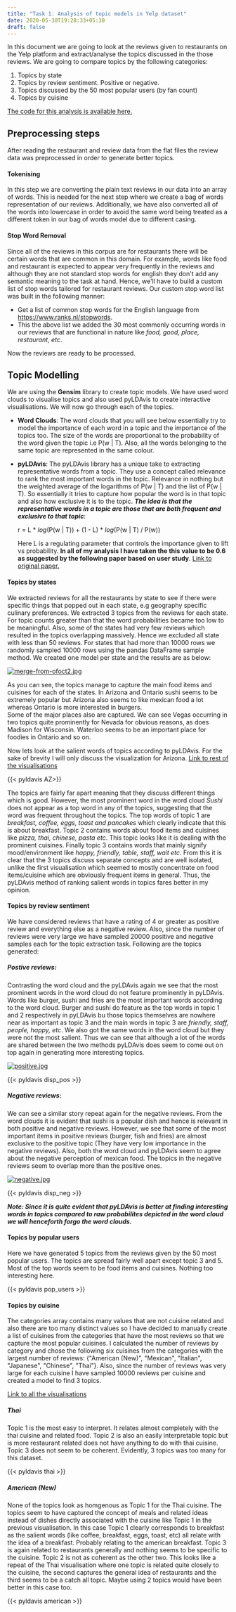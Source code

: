 ```yaml
---
title: "Task 1: Analysis of topic models in Yelp dataset"
date: 2020-05-30T19:28:33+05:30
draft: false
---
```


In this document we are going to look at the reviews given to restaurants on the Yelp platform and extract/analyse the topics discussed in the those reviews. We are going to compare topics by the following categories:
1. Topics by state
2. Topics by review sentiment. Positive or negative.
3. Topics discussed by the 50 most popular users (by fan count)
4. Topics by cuisine

[The code for this analysis is available here.](https://github.com/boboPD/capstone/blob/master/code/Task1/Task1.ipynb)

## Preprocessing steps

After reading the restaurant and review data from the flat files the review data was preprocessed in order to generate better topics.

#### Tokenising

In this step we are converting the plain text reviews in our data into an array of words. This is needed for the next step where we create a bag of words representation of our reviews. Additionally, we have also converted all of the words into lowercase in order to avoid the same word being treated as a different token in our bag of words model due to different casing.

#### Stop Word Removal

Since all of the reviews in this corpus are for restaurants there will be certain words that are common in this domain. For example, words like food and restaurant is expected to appear very frequently in the reviews and although they are not standard stop words for english they don't add any semantic meaning to the task at hand. Hence, we'll have to build a custom list of stop words tailored for restaurant reviews. Our custom stop word list was built in the following manner:

  * Get a list of common stop words for the English language from https://www.ranks.nl/stopwords.
  * This the above list we added the 30 most commonly occurring words in our reviews that are functional in nature like _food, good, place, restaurant, etc_.

Now the reviews are ready to be processed.

## Topic Modelling

We are using the __Gensim__ library to create topic models. We have used word clouds to visualise topics and also used pyLDAvis to create interactive visualisations. We will now go through each of the topics.

* __Word Clouds__: The word clouds that you will see below essentially try to model the importance of each word in a topic and the importance of the topics too. The size of the words are proportional to the probability of the word given the topic i.e P(w \| T). Also, all the words belonging to the same topic are represented in the same colour.

* __pyLDAvis__: The pyLDAvis library has a unique take to extracting representative words from a topic. They use a concept called relevance to rank the most important words in the topic. Relevance in nothing but the weighted average of the logarithms of P(w \| T) and the list of P(w \| T). So essentially it tries to capture how popular the word is in that topic and also how exclusive it is to the topic. ___The idea is that the representative words in a topic are those that are both frequent and exclusive to that topic___:

  r = L * _log_(P(w | T)) + (1 - L) * _log_(P(w | T) / P(w))

  Here L is a regulating parameter that controls the importance given to lift vs probability. __In all of my analysis I have taken the this value to be 0.6 as suggested by the following paper based on user study__. [Link to original paper.](http://nlp.stanford.edu/events/illvi2014/papersievert-illvi2014.pdf)

#### Topics by states

We extracted reviews for all the restaurants by state to see if there were specific things that popped out in each state, e.g geography specific culinary preferences. We extracted 3 topics from the reviews for each state. For topic counts greater than that the word probabilities became too low to be meaningful. Also, some of the states had very few reviews which resulted in the topics overlapping massively. Hence we excluded all state with less than 50 reviews. For states that had more than 10000 rows we randomly sampled 10000 rows using the pandas DataFrame sample method. We created one model per state and the results are as below:

[![merge-from-ofoct2.jpg](https://i.postimg.cc/J0jJbXVw/merge-from-ofoct2.jpg)](https://postimg.cc/2L8VYVST)

As you can see, the topics manage to capture the main food items and cuisines for each of the states. In Arizona and Ontario sushi seems to be extremely popular but Arizona also seems to like mexican food a lot whereas Ontario is more interested in burgers.   
Some of the major places also are captured. We can see Vegas occurring in two topics quite prominently for Nevada for obvious reasons, as does Madison for Wisconsin. Waterloo seems to be an important place for foodies in Ontario and so on.

Now lets look at the salient words of topics according to pyLDAvis. For the sake of brevity I will only discuss the visualization for Arizona. [Link to rest of the visualisations](https://bobopd.github.io/capstone/ldavis/)

{{< pyldavis AZ>}}

The topics are fairly far apart meaning that they discuss different things which is good. However, the most prominent word in the word cloud _Sushi_ does not appear as a top word in any of the topics, suggesting that the word was frequent throughout the topics. The top words of topic 1 are _breakfast, coffee, eggs, toast and pancakes_ which clearly indicate that this is about breakfast. Topic 2 contains words about food items and cuisines like _pizza, thai, chinese, pasta etc_. This topic looks like it is dealing with the prominent cuisines. Finally topic 3 contains words that mainly signify mood/environment like _happy, friendly, table, staff, wait etc_. From this it is clear that the 3 topics discuss separate concepts and are well isolated, unlike the first visualisation which seemed to mostly concentrate on food items/cuisine which are obviously frequent items in general. Thus, the pyLDAvis method of ranking salient words in topics fares better in my opinion.

#### Topics by review sentiment

We have considered reviews that have a rating of 4 or greater as positive review and everything else as a negative review. Also, since the number of reviews were very large we have sampled 20000 positive and negative samples each for the topic extraction task. Following are the topics generated:

##### Postive reviews:

Contrasting the word cloud and the pyLDAvis again we see that the most prominent words in the word cloud do not feature prominently in pyLDAvis. Words like burger, sushi and fries are the most important words according to the word cloud. Burger and sushi do feature as the top words in topic 1 and 2 respectively in pyLDAvis bu those topics themselves are nowhere near as important as topic 3 and the main words in topic 3 are _friendly, staff, people, happy, etc_. We also got the same words in the word cloud but they were not the most salient. Thus we can see that although a lot of the words are shared between the two methods pyLDAvis does seem to come out on top again in generating more interesting topics.

[![positive.jpg](https://i.postimg.cc/fLbmgjyY/positive.jpg)](https://postimg.cc/yJwDDRFN)

{{< pyldavis disp_pos >}}

##### Negative reviews:

We can see a similar story repeat again for the negative reviews. From the word clouds it is evident that sushi is a popular dish and hence is relevant in both positive and negative reviews. However, we see that some of the most important items in positive reviews (burger, fish and fries) are almost exclusive to the positive topic (They have very low importance in the negative reviews). Also, both the word cloud and pyLDAvis seem to agree about the negative perception of mexican food. The topics in the negative reviews seem to overlap more than the positive ones.

[![negative.jpg](https://i.postimg.cc/QMmcbn8X/negative.jpg)](https://postimg.cc/1gggRBVT)

{{< pyldavis disp_neg >}}

___Note: Since it is quite evident that pyLDAvis is better at finding interesting words in topics compared to raw probabilites depicted in the word cloud we will henceforth forgo the word clouds.___ 

#### Topics by popular users

Here we have generated 5 topics from the reviews given by the 50 most popular users. The topics are spread fairly well apart except topic 3 and 5. Most of the top words seem to be food items and cuisines. Nothing too interesting here. 

{{< pyldavis pop_users >}}


#### Topics by cuisine

The categories array contains many values that are not cuisine related and also there are too many distinct values so I have decided to manually create a list of cuisines from the categories that have the most reviews so that we capture the most popular cuisines. I calculated the number of reviews by category and chose the following six cuisines from the categories with the largest number of reviews: {"American (New)", "Mexican", "Italian", "Japanese", "Chinese", "Thai"}. Also, since the number of reviews was very large for each cuisine I have sampled 10000 reviews per cuisine and created a model to find 3 topics.

[Link to all the visualisations](https://bobopd.github.io/capstone/ldavis/)

##### Thai

Topic 1 is the most easy to interpret. It relates almost completely with the thai cuisine and related food. Topic 2 is also an easily interpretable topic but is more restaurant related does not have anything to do with thai cuisine. Topic 3 does not seem to be coherent. Evidently, 3 topics was too many for this dataset.

{{< pyldavis thai >}}

##### American (New)

None of the topics look as homgenous as Topic 1 for the Thai cuisine. The topics seem to have captured the concept of meals and related ideas instead of dishes directly associated with the cuisine like Topic 1 in the previous visualisation. In this case Topic 1 clearly corresponds to breakfast as the salient words (like coffee, breakfast, eggs, toast, etc) all relate with the idea of a breakfast. Probably relating to the american breakfast. Topic 3 is again related to restaurants generally and nothing seems to be specific to the cuisine. Topic 2 is not as coherent as the other two. This looks like a repeat of the Thai visualisation where one topic is related quite closely to the cuisine, the second captures the general idea of restaurants and the third seems to be a catch all topic. Maybe using 2 topics would have been better in this case too.

{{< pyldavis american >}}